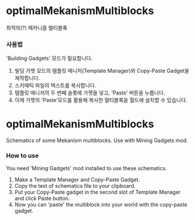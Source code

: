 # optimalMekanismMultiblocks
최적의(?) 메카니즘 멀티블록

### 사용법
'Building Gadgets' 모드가 필요합니다.

1. 빌딩 가젯 모드의 템플릿 매니저(Template Manager)와 Copy-Paste Gadget을 제작합니다.
2. 스키매틱 파일의 텍스트를 복사합니다.
3. 템플릿 매니저의 두 번째 슬롯에 가젯을 넣고, 'Paste' 버튼을 누릅니다.
4. 이제 가젯의 'Paste'모드를 활용해 복사한 멀티블록을 월드에 설치할 수 있습니다.

# optimalMekanismMultiblocks
Schematics of some Mekanism multiblocks. Use with Mining Gadgets mod.

### How to use
You need 'Mining Gadgets' mod installed to use these schematics.

1. Make a Template Manager and Copy-Paste Gadget. 
2. Copy the text of schematics file to your clipboard.
3. Put your Copy-Paste gadget in the second slot of Template Manager and click Paste button.
4. Now you can 'paste' the multiblock into your world with the copy-paste gadget.
